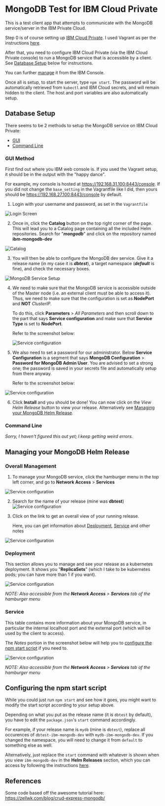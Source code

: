 # MongoDB Test for IBM Cloud Private

This is a test client app that attempts to communicate with the MongoDB service/server in the IBM Private Cloud.

Step 0 is of course setting up [IBM Cloud Private](https://www.ibm.com/support/knowledgecenter/en/SSBS6K_1.2.0/kc_welcome_containers.html). I used Vagrant as per the instructions [here](https://github.com/IBM/deploy-ibm-cloud-private/blob/master/docs/deploy-vagrant.md).

After that, you need to configure IBM Cloud Private (via the IBM Cloud Private console) to run a MongoDB service that is accessible by a client. See [Database Setup](#database-setup) below for instructions.

You can further [manage](#managing-your-mongodb-helm-release) it from the IBM Console.

Once all is setup, to start the server, type `npm start`. The password will be automatically retrieved from `kubectl` and IBM Cloud secrets, and will remain hidden to the client. The host and port variables are also automatically setup.

## Database Setup

There seems to be 2 methods to setup the MongoDB service on IBM Cloud Private:
 - [GUI](#gui-method)
 - [Command Line](#command-line)

### GUI Method
First find out where you IBM web console is. If you used the Vagrant setup, it should be in the output with the "happy dance".

For example, my console is hosted at https://192.168.31.100:8443/console. If you did not change the `base_setting` in the Vagrantfile like I did, then yours should be https://192.168.27.100:8443/console by default.

1. Login with your username and password, as set in the `Vagrantfile`

![Login Screen](screenshots/setup1.png)

2. Once in, click the **Catalog** button on the top right corner of the page. This will lead you to a Catalog page containing all the included Helm repositories. Search for "***mongodb***" and click on the repository named **ibm-mongodb-dev**

![Catalog](screenshots/setup2.png)

3. You will then be able to configure the MongoDB dev service. Give it a release name (in my case it is ***dbtest***), a target namespace (***default*** is fine), and check the necessary boxes.

![MongoDB Service Setup](screenshots/setup3.png)

4. We need to make sure that the MongoDB service is accessible outside of the Master node (i.e. an external client must be able to access it). Thus, we need to make sure that the configuration is set as **NodePort** and **NOT** *ClusterIP*.

	To do this, click **Parameters** > *All Parameters* and then scroll down to the part that says **Service configuration** and make sure that **Service Type** is set to **NodePort**.

	Refer to the screenshot below:

	![Service configuration](screenshots/setup4.png)

5. We also need to set a password for our administrator. Below **Service Configuration** is a segment that says **MongoDB Configuration** > **Password for MongoDB Admin User**. You are advised to set a strong one; the password is saved in your secrets file and automatically setup from there anyway.

	Refer to the screenshot below:

![Service configuration](screenshots/setup4.png)

6. Click **Install** and you should be done! You can now click on the *View Helm Release* button to view your release. Alternatively see [Managing your MongoDB Helm Release](#managing-your-mongodb-helm-release).

### Command Line
*Sorry, I haven't figured this out yet; I keep getting weird errors.*

## Managing your MongoDB Helm Release

### Overall Management

1. To manage your MongoDB service, click the hamburger menu in the top left corner, and go to **Network Access** > **Services**

![Service configuration](screenshots/managing1.png)

2. Search for the name of your release (mine was **dbtest**)
![Service configuration](screenshots/managing2.png)

3. Click on the link to get an overall view of your running release.

	Here, you can get information about [Deployment](#deployment), [Service](#service) and other notes

![Service configuration](screenshots/managing3.png)

### Deployment
This section allows you to manage and see your release as a kubernetes deployment. It shows you "**ReplicaSets**" (which I take to be kubernetes pods; you can have more than 1 if you want).

![Service configuration](screenshots/managing5.png)

*NOTE: Also accessible from the **Network Access** > **Services** tab of the hamburger menu*

### Service
This table contains more information about your MongoDB service, in particular the internal localhost port and the external port (which will be used by the client to access).

The *Notes* portion in the screenshot below will help you to [configure the npm start script](#configuring-the-npm-start-script) if you need to.

![Service configuration](screenshots/managing4.png)

*NOTE: Also accessible from the **Network Access** > **Services** tab of the hamburger menu*

## Configuring the npm start script
While you could just run `npm start` and see how it goes, you might want to modify the start script according to your setup above.

Depending on what you put as the release name (it is `dbtest` by default), you have to edit the `package.json`'s `start` command accordingly.

For example, if your release name is `mydb` (mine is `dbtest`), replace all occurences of `dbtest-ibm-mongodb-dev` with `mydb-ibm-mongodb-dev`. If you changed the namespace, you will need to change it from `default` to something else as well.

Alternatively, just replace the `start` command with whatever is shown when you view `ibm-mongodb-dev` in the **Helm Releases** section, which you can access by following the instructions [here](#service).

## References
Some code based off the awesome tutorial here: https://zellwk.com/blog/crud-express-mongodb/
